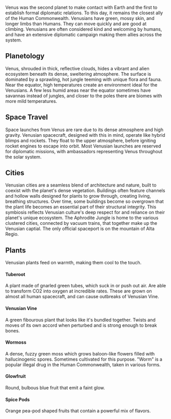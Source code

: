 Venus was the second planet to make contact with Earth and the first to establish formal diplomatic relations. To this day, it remains the closest ally of the Human Commonwealth. Venusians have green, mossy skin, and longer limbs than Humans. They can move quickly and are good at climbing. Venusians are often considered kind and welcoming by humans, and have an extensive diplomatic campaign making them allies across the system.
## Planetology
Venus, shrouded in thick, reflective clouds, hides a vibrant and alien ecosystem beneath its dense, sweltering atmosphere. The surface is dominated by a sprawling, hot jungle teeming with unique flora and fauna. Near the equator, high temperatures create an environment ideal for the Venusians. A few less humid areas near the equator sometimes have savannas instead of jungles, and closer to the poles there are biomes with more mild temperatures.
## Space Travel
Space launches from Venus are rare due to its dense atmosphere and high gravity. Venusian spacecraft, designed with this in mind, operate like hybrid blimps and rockets. They float to the upper atmosphere, before igniting rocket engines to escape into orbit. Most Venusian launches are reserved for diplomatic missions, with ambassadors representing Venus throughout the solar system.
## Cities
Venusian cities are a seamless blend of architecture and nature, built to coexist with the planet's dense vegetation. Buildings often feature channels and hollow walls designed for plants to grow through, creating living, breathing structures. Over time, some buildings become so overgrown that the plant life becomes an essential part of their structural integrity. This symbiosis reflects Venusian culture's deep respect for and reliance on their planet's unique ecosystem. The Aphrodite Jungle is home to the various clustered cities, connected by vacuum trains, that together make up the Venusian captial. The only official spaceport is on the mountain of Alta Regio.
## Plants
Venusian plants feed on warmth, making them cool to the touch. 
#### Tuberoot
A plant made of gnarled green tubes, which suck in or push out air. Are able to transform CO2 into oxygen at incredible rates. These are grown on almost all human spacecraft, and can cause outbreaks of Venusian Vine.
#### Venusian Vine
A green fibourous plant that looks like it's bundled together. Twists and moves of its own accord when perturbed and is strong enough to break bones. 
#### Wormoss
A dense, fuzzy green moss which grows baloon-like flowers filled with hallucinogenic spores. Sometimes cultivated for this purpose. "Worm" is a popular illegal drug in the Human Commonwealth, taken in various forms.
#### Glowfruit
Round, bulbous blue fruit that emit a faint glow.
#### Spice Pods
Orange pea-pod shaped fruits that contain a powerful mix of flavors.
